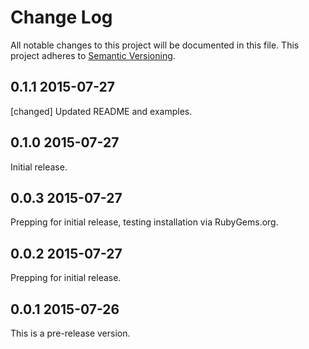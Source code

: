# Change Log
All notable changes to this project will be documented in this file.
This project adheres to [Semantic Versioning](http://semver.org/).

## 0.1.1 2015-07-27
[changed] Updated README and examples.

## 0.1.0 2015-07-27
Initial release.

## 0.0.3 2015-07-27
Prepping for initial release, testing installation via RubyGems.org.

## 0.0.2 2015-07-27
Prepping for initial release.

## 0.0.1 2015-07-26
This is a pre-release version.
